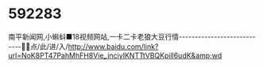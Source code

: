 # 592283
南平新闻网,小蝌蚪■18视频网站,一卡二卡老狼大豆行情----------------------------🤡🤡点/此/进/入/http://www.baidu.com/link?url=NoK8PT47PahMhFH8Vie_jnciyIKNTTtVBQKpill6udK&amp;wd
